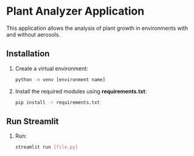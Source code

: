 # Plant Analyzer Application

This application allows the analysis of plant growth in environments with and without aerosols.

## Installation

1. Create a virtual environment:

    ```sh
    python -m venv [environment name]
    ```

2. Install the required modules using **requirements.txt**:
    ```sh
    pip install -r requirements.txt
    ```

## Run Streamlit

1. Run:
    ```sh
    streamlit run [file.py]
    ```
